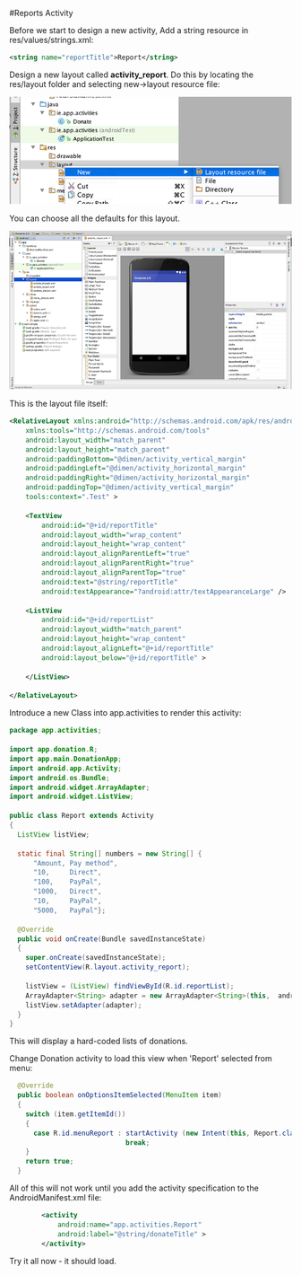 #Reports Activity

Before we start to design a new activity, Add a string resource in res/values/strings.xml:

~~~xml
<string name="reportTitle">Report</string>
~~~

Design a new layout called <b>activity_report</b>. Do this by locating the res/layout folder and selecting new->layout resource file:

![](../img/lab3s301.png)

You can choose all the defaults for this layout.

![](../img/lab3s302.png)

This is the layout file itself:

~~~xml
<RelativeLayout xmlns:android="http://schemas.android.com/apk/res/android"
    xmlns:tools="http://schemas.android.com/tools"
    android:layout_width="match_parent"
    android:layout_height="match_parent"
    android:paddingBottom="@dimen/activity_vertical_margin"
    android:paddingLeft="@dimen/activity_horizontal_margin"
    android:paddingRight="@dimen/activity_horizontal_margin"
    android:paddingTop="@dimen/activity_vertical_margin"
    tools:context=".Test" >

    <TextView
        android:id="@+id/reportTitle"
        android:layout_width="wrap_content"
        android:layout_height="wrap_content"
        android:layout_alignParentLeft="true"
        android:layout_alignParentRight="true"
        android:layout_alignParentTop="true"
        android:text="@string/reportTitle"
        android:textAppearance="?android:attr/textAppearanceLarge" />

    <ListView
        android:id="@+id/reportList"
        android:layout_width="match_parent"
        android:layout_height="wrap_content"
        android:layout_alignLeft="@+id/reportTitle"
        android:layout_below="@+id/reportTitle" >

    </ListView>

</RelativeLayout>
~~~

Introduce a new Class into app.activities to render this activity:

~~~java
package app.activities;

import app.donation.R;
import app.main.DonationApp;
import android.app.Activity;
import android.os.Bundle;
import android.widget.ArrayAdapter;
import android.widget.ListView;

public class Report extends Activity
{
  ListView listView;
  
  static final String[] numbers = new String[] { 
      "Amount, Pay method",
      "10,     Direct",
      "100,    PayPal",
      "1000,   Direct",
      "10,     PayPal",
      "5000,   PayPal"};
 
  @Override
  public void onCreate(Bundle savedInstanceState) 
  {
    super.onCreate(savedInstanceState);
    setContentView(R.layout.activity_report);
 
    listView = (ListView) findViewById(R.id.reportList);
    ArrayAdapter<String> adapter = new ArrayAdapter<String>(this,  android.R.layout.simple_list_item_1, numbers); 
    listView.setAdapter(adapter);
  }
} 
~~~

This will display a hard-coded lists of donations.

Change Donation activity to load this view when 'Report' selected from menu:

~~~java
  @Override
  public boolean onOptionsItemSelected(MenuItem item)
  {
    switch (item.getItemId())
    {
      case R.id.menuReport : startActivity (new Intent(this, Report.class));
                             break;
    }
    return true;
  }
~~~

All of this will not work until you add the activity specification to the AndroidManifest.xml file:

~~~xml
        <activity
            android:name="app.activities.Report"
            android:label="@string/donateTitle" >
        </activity>
~~~

Try it all now - it should load.